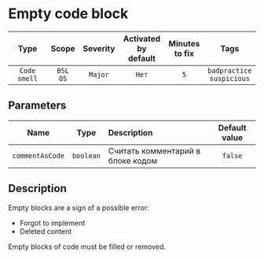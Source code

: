 # Empty code block

| Type | Scope | Severity | Activated<br/>by default | Minutes<br/>to fix | Tags |
| :-: | :-: | :-: | :-: | :-: | :-: |
| `Code smell` | `BSL`<br/>`OS` | `Major` | `Нет` | `5` | `badpractice`<br/>`suspicious` |

## Parameters 

| Name | Type | Description | Default value |
| :-: | :-: | :-- | :-: |
| `commentAsCode` | `boolean` | Считать комментарий в блоке кодом | `false` |

<!-- Блоки выше заполняются автоматически, не трогать -->
## Description

Empty blocks are a sign of a possible error:

- Forgot to implement
- Deleted content

Empty blocks of code must be filled or removed.
